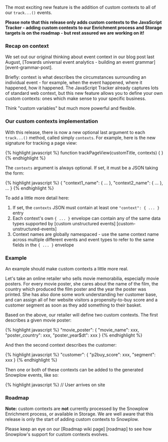 

The most exciting new feature is the addition of custom contexts to all of our `track...()` events.

**Please note that this release only adds custom contexts to the JavaScript Tracker - adding custom contexts to our Enrichment process and Storage targets is on the roadmap - but rest assured we are working on it!**

<h3>Recap on context</h3>

We set out our original thinking about event context in our blog post last August, [Towards universal event analytics - building an event grammar] [event-grammar-post].

Briefly: context is what describes the circumstances surrounding an individual event - for example, when the event happened, where it happened, how it happened. The JavaScript Tracker already captures lots of standard web context, but this new feature allows you to define your own custom contexts: ones which make sense to your specific business.

Think "custom variables" but much more powerful and flexible.

<h3>Our custom contexts implementation</h3>

With this release, there is now a new optional last argument to each `track...()` method, called simply `contexts`. For example, here is the new signature for tracking a page view:

{% highlight javascript %}
function trackPageView(customTitle, contexts) { }
{% endhighlight %}

The `contexts` argument is always optional. If set, it must be a JSON taking the form:

{% highlight javascript %}
{
	"context1_name": { ... },
	"context2_name": { ... },
	...
}
{% endhighlight %}

To add a little more detail here:

1. If set, the `contexts` JSON must contain at least one `"context": { ... }` entry
2. Each context's own `{ ... }` envelope can contain any of the same data types supported by [custom unstructured events] [custom-unstructured-events]
3. Context names are globally namespaced - use the same context name across multiple different events and event types to refer to the same fields in the `{ ... }` envelope

<h3>Example</h3>

An example should make custom contexts a little more real.

Let's take an online retailer who sells movie memorabilia, especially movie posters. For every movie poster, she cares about the name of the film, the country which produced the film poster and the year the poster was printed. She has also done some work understanding her customer base, and can assign all of her website visitors a propensity-to-buy score and a customer segment as soon as they add something to their basket.

Based on the above, our retailer will define two custom contexts. The first describes a given movie poster:

{% highlight javascript %}
"movie_poster": {
	"movie_name": xxx,
	"poster_country": xxx,
	"poster_year$dt": xxx
}
{% endhighlight %}

And then the second context describes the customer:

{% highlight javascript %}
"customer": {
	"p2buy_score": xxx,
	"segment": xxx
}
{% endhighlight %}

Then one or both of these contexts can be added to the generated Snowplow events, like so:

{% highlight javascript %}
// User arrives on site


<h3>Roadmap</h3>

**Note:** custom contexts are **not** currently processed by the Snowplow Enrichment process, or available in Storage. We are well aware that this release is only the start of adding custom contexts to Snowplow.

Please keep an eye on our [Roadmap wiki page] [roadmap] to see how Snowplow's support for custom contexts evolves.